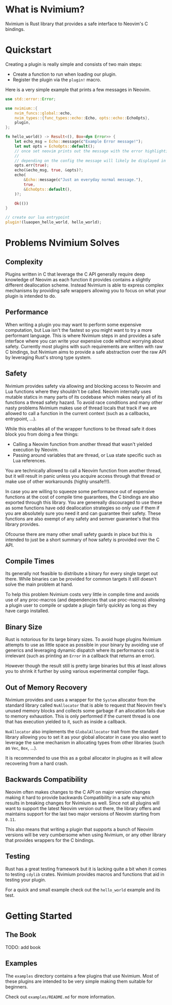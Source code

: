 # What is Nvimium?

Nvimium is Rust library that provides a safe interface to Neovim's C bindings. 

# Quickstart

Creating a plugin is really simple and consists of two main steps:
- Create a function to run when loading our plugin.
- Register the plugin via the `plugin!` macro.


Here is a very simple example that prints a few messages in Neovim.
```rust
use std::error::Error;

use nvimium::{
    nvim_funcs::global::echo,
    nvim_types::{func_types::echo::Echo, opts::echo::EchoOpts},
    plugin,
};

fn hello_world() -> Result<(), Box<dyn Error>> {
    let echo_msg = Echo::message(c"Example Error message!");
    let mut opts = EchoOpts::default();
    // once set neovim prints out the message with the error highlighting
    //
    // depending on the config the message will likely be displayed in red
    opts.err(true);
    echo(&echo_msg, true, &opts)?;
    echo(
        &Echo::message(c"Just an everyday normal message."),
        true,
        &EchoOpts::default(),
    )?;

    Ok(())
}

// create our lua entrypoint
plugin!(luaopen_hello_world, hello_world);
```

# Problems Nvimium Solves

## Complexity

Plugins written in C that leverage the C API generally require deep knowledge of Neovim as each function it provides contains a slightly different deallocation scheme.
Instead Nvimium is able to express complex mechanisms by providing safe wrappers allowing you to focus on what your plugin is intended to do.

## Performance

When writing a plugin you may want to perform some expensive computation, but Lua isn't the fastest so you might want to try a more performant language.
This is where Nvimium steps in and provides a safe interface where you can write your expensive code without worrying about safety. 
Currently most plugins with such requirements are written with raw C bindings, but Nvimium aims to provide a safe abstraction over the raw API by 
leveraging Rust's strong type system.

## Safety

Nvimium provides safety via allowing and blocking access to Neovim and Lua functions where they shouldn't be called.
Neovim internally uses mutable statics in many parts of its codebase which makes nearly all of its functions a thread safety hazard.
To avoid race conditions and many other nasty problems Nvimium makes use of thread locals that track if we are allowed to call a 
function in the current context (such as a callbacks, entrypoint, ...).

While this enables all of the wrapper functions to be thread safe it does block you from doing a few things:
- Calling a Neovim function from another thread that wasn't yielded execution by Neovim.
- Passing around variables that are thread, or Lua state specific such as Lua references.

You are technically allowed to call a Neovim function from another thread, but it will result in panic unless you acquire access through that thread 
or make use of other workarounds (highly unsafe!!!).

In case you are willing to squeeze some performance out of expensive functions at the cost of compile time guarantees, 
the C bindings are also exported through this library. 
You are genereally discouraged to use these as some functions have odd deallocation strategies so only use if them if you are absolutely 
sure you need it and can guarantee their safety. These functions are also exempt of any safety and semver guarantee's that this library provides.

Ofcourse there are many other small safety guards in place but this is intended to just be a short summary of how safety is provided over the C API.

## Compile Times

Its generally not feasible to distribute a binary for every single target out there.
While binaries can be provided for common targets it still doesn't solve the main problem at hand.

To help this problem Nvimium costs very little in compile time and avoids use of any proc-macros (and dependencies that use proc-macros) allowing 
a plugin user to compile or update a plugin fairly quickly as long as they have cargo installed.

## Binary Size

Rust is notorious for its large binary sizes. To avoid huge plugins Nvimium attempts to use as little space as possible in your binary
by avoiding use of generics and leveraging dynamic dispatch where its performance cost is irrelevant (such as printing an `Error` in a callback that returns an error).

However though the result still is pretty large binaries but this at least allows you to shrink it further by using various experimental compiler flags.

## Out of Memory Recovery

Nvimium provides and uses a wrapper for the `System` allocator from the standard library called `NvAllocator` that is able to request that
Neovim free's unused memory blocks and collects some garbage if an allocation fails due to memory exhaustion. 
This is only performed if the current thread is one that has execution yielded to it, such as inside a callback.

`NvAllocator` also implements the `GlobalAllocator` trait from the standard library allowing you to set it as your global allocator in case you also 
want to leverage the same mechanism in allocating types from other libraries (such as `Vec`, `Box`, ...).

It is recommended to use this as a gobal allocator in plugins as it will allow recovering from a hard crash.

## Backwards Compatibility

Neovim often makes changes to the C API on major version changes making it hard to provide backwards Compatibility in a safe way 
which results in breaking changes for Nvimium as well.
Since not all plugins will want to support the latest Neovim version out there, the library offers and maintains support for the last two major versions of Neovim starting from `0.11`.

This also means that writing a plugin that supports a bunch of Neovim versions will be very cumbersome when using Nvimium, or any other library that provides wrappers for the C bindings.

## Testing

Rust has a great testing framework but it is lacking quite a bit when it comes to testing `cdylib` crates. 
Nvimium provides macros and functions that aid in testing your plugin.

For a quick and small example check out the `hello_world` example and its test.

# Getting Started

## The Book
TODO: add book

## Examples

The `examples` directory contains a few plugins that use Nvimium. Most of these plugins are intended to be very simple making them suitable for beginners.

Check out `examples/README.md` for more information.
